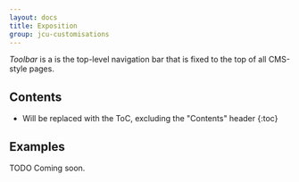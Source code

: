 ```yaml
---
layout: docs
title: Exposition
group: jcu-customisations
---
```


*Toolbar* is a is the top-level navigation bar that is fixed to the top of all
CMS-style pages.

## Contents

* Will be replaced with the ToC, excluding the "Contents" header
{:toc}

## Examples

TODO Coming soon.
